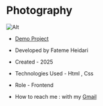 # Photography

![Alt](https://github.com/user-attachments/assets/8bb9ea12-7085-450c-953c-f6f93ad4a344)

- <a href="https://fatemeheidariweb.github.io/Photography/">Demo Project</a>

- Developed by Fateme Heidari

- Created - 2025

- Technologies Used - Html , Css

- Role - Frontend

- How to reach me : with my [Gmail](fateme.heidari2220@gmail.com)
